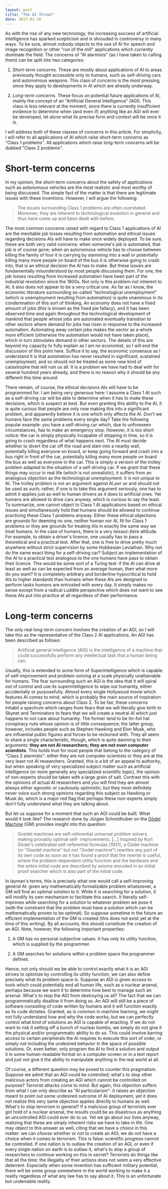 ```yaml
---
layout: post
title: "The AI Threat"
date: 2017-01-28
---
```

As with the rise of any new technology, the increasing success of artificial intelligence has sparked scepticism and is shrouded in controversy in many ways.
To be sure, almost nobody objects to the use of AI for speech and image recognition or other "run of the mill" applications which currently dominate the field.
The concerns of "AI alarmists" (as I have taken to calling them) can be split into two categories:

1. *Short-term concerns*. These are mostly about applications of AI to areas previously thought accessible only to humans, such as self-driving cars and autonomous weapons.
This class of concerns is the most pressing, since they apply to developments in AI which are already underway.

2. *Long-term concerns*. These focus on potential future applications of AI, mainly the concept of an "Artificial General Intelligence" (AGI).
This class is less relevant at the moment, since there is currently insufficient evidence to determine when (and even if) anything like an AGI will ever be developed, let
alone what its precise form and context will be once it is.

I will address both of these classes of concerns in this article. For simplicity, I will refer to all applications of AI which raise short-term concerns as "Class 1 problems".
All applications which raise long-term concerns will be dubbed "Class 2 problems".

# Short-term concerns

In my opinion, the short-term concerns about the safety of applications such as autonomous vehicles are the most realistic and most worthy of being discussed.
The simple fact of the matter is that there are legitimate issues with these inventions. However, I will argue the following:

>The issues surrounding Class 1 problems are often overstated.
Moreover, they are inherent to technological evolution in general and thus have come up and been dealt with before.

The most common concerns raised with regard to Class 1 applications of AI are the inevitable job losses resulting from automation and ethical issues regarding decisions AIs will
have to make once widely deployed. To be sure, these are both very valid concerns: when someone's job is automated, that job is of course gone; when an autonomous vehicle has to
choose between killing the family of four it is carrying by slamming into a wall or potentially killing many more people on board of the bus it is otherwise going to crash into,
that is an ethical decision the AI has to make. But these issues are fundamentally misunderstood by most people discussing them. For one, the job losses resulting from increased
automation have been part of the industrial revolution since the 1800s. Not only is this problem not inherent to AI, it also does not appear to be a very critical one.
As far as I know, the economic literature surrounding so-called "technological unemployment" (which is unemployment resulting from automation) is quite unanimous in its condemnation
of this sort of thinking. An economy does not have a fixed amount of jobs (this is known as the fixed pie fallacy), and it has been observed time and again throughout the technological
development of mankind that people whose jobs are automated eventually transition to other sectors where demand for jobs has risen in response to the increased automation.
Automating away certain jobs makes the sector as a whole more efficient (otherwise the automation would not have taken place), which in turn stimulates demand in other sectors.
The details of this are beyond my capacity to fully explain as I am no economist, so I will end the discussion of this point here. Suffice it to say, the economic consensus as I
understand it is that automation has never resulted in significant, sustained unemployment, and so should not be treated as some new kind of catastrophe that will ruin us all.
It is a problem we have had to deal with for several hundred years already, and there is no reason why it should be any different this time around.

There remain, of course, the ethical decisions AIs will have to be programmed for. I am being very generous here: I assume a Class 1 AI such as a self-driving car will be able
to determine when it has to make these decisions, which is suspect at best. But even granting this ability to the AI, it is quite curious that people are only now making this into a
significant problem, and apparently believe it is one which only affects the AI. Don't we humans face the same problems every single day? Take the following popular example: you
have a self-driving car which, due to unforeseen circumstances, has to make an emergency stop. However, it is too short notice: the car is simply physically incapable of stopping in
time, so it is going to crash regardless of what happens next. The AI must decide whether to divert the car off the road and slam into a nearby wall, potentially killing everyone on
board, or keep going forward and crash into a bus right in front of the car, potentially killing many more people on board the bus as well as everyone in the car. This is simply a
version of the trolley problem adapted to the situation of a self-driving car. If we grant that these things may occur in real life (which is not unrealistic), it suffers from an
analogous objection as the technological unemployment: it is not unique to AI. The trolley problem is not an argument against AI *per se* and should not be used as such; rather, if one is to
take this argument seriously, one has to admit it applies just as well to human drivers as it does to artificial ones. Yet humans are allowed to drive cars anyway, which is curious
to say the least. To summarize, one cannot object to Class 1 AI applications based on ethical issues and simultaneously hold that humans should be allowed to continue practicing
these Class 1 problems anyway. Either these ethical objections are grounds for deeming no one, neither human nor AI, fit for Class 1 problems or they are grounds for treating AIs
in exactly the same way we treat humans. In the case of humans, there is a very *laissez-faire* attitude. For example, to obtain a driver's licence, one usually has to pass a
theoretical and a practical test. After that, one is free to drive pretty much anywhere without strict supervision by some Hobbesian Leviathan. Why not do the same exact thing for
a self-driving car? Subject an implementation of the AI to a practical test analogous to the one humans have pass to obtain their licence. This would be some sort of a Turing test:
if the AI can drive at least as well as can be expected from an average human, then what more do you want? It is completely arbitrary and borderline hypocritical to hold AIs to
higher standards than humans when these AIs are designed to perform tasks humans are entrusted with every day. It simply makes no sense except from a radical Luddite perspective
which does not want to see these AIs put into practice at all regardless of their performance.

# Long-term concerns

The only real long-term concern involves the creation of an AGI, so I will take this as the representative of the Class 2 AI applications.
An AGI has been described as follows:

>Artificial general intelligence (AGI) is the intelligence of a machine that could successfully perform any intellectual task that a human being can.

Usually, this is extended to some form of Superintelligence which is capable of self-improvement and problem-solving at a scale physically unattainable for humans.
The fear surrounding such an AGI is the idea that it will spiral out of control and use its superintelligence to wipe out humanity, either accidentally or purposefully.
Almost every single Hollywood movie which features AI comes to mind, which is probably the main source of inspiration for people raising concerns about Class 2.
To be fair, these concerns inhabit a spectrum which ranges from fears that we will literally give birth to Skynet and Terminators to fears that we will create a neutral AI
which just happens to not care about humanity. The former tend to be tin-foil hat conspiracy nuts whose opinion is of little consequence; the latter group, however, includes
people such as Stephen Hawking and Elon Musk, who are influential public figures and forces to be reckoned with. They all seem to share a single characteristic, though, which
is quite damning to their arguments: **they are not AI researchers; they are not even computer scientists**. This holds true for most people that belong to the category of
"Class 2 alarmists": either they are not computer scientists or they are at the very least not AI researchers. Granted, this is a bit of an appeal to authority, but when
speaking of very specialized subject matter such as artificial intelligence (or more generally any specialized scientific topic), the opinion of non-experts should be taken
with a large grain of salt. Contrast this with the opinions of actual AI researchers and you will find they are almost always either agnostic or cautiously optimistic; but
they most definitely never voice such strong opinions regarding this subject as Hawking or Musk do, which is a major red flag that perhaps these non-experts simply don't
fully understand what they are talking about.

But let us suppose for a moment that such an AGI could be built. What would it look like?
The research done by Jürgen Schmidhuber on the [Gödel Machine](http://people.idsia.ch/~juergen/goedelmachine.html) (GM) provides insight into this question:

>Goedel machines are self-referential universal problem solvers making provably optimal self- improvements.
[...]
 Inspired by Kurt Gödel's celebrated self-referential formulas (1931), a Gödel machine (or "Goedel machine" but not "Godel machine")
 rewrites any part of its own code as soon as it has found a proof that the rewrite is useful, where the problem-dependent utility function
 and the hardware and the entire initial code are described by axioms encoded in an initial proof searcher which is also part of the initial code.

 In layman's terms, this is precisely what one would call a self-improving general AI: given any mathematically formalizable problem whatsoever, a GM will find an optimal
 solution to it. While it is searching for a solution, it will modify its own mechanism to facilitate this search. It literally self-improves while searching for a solution
 to whatever problem we pose it (with the constraint that the problem must have a solution which can be mathematically proven to be optimal).
 So suppose sometime in the future an efficient implementation of the GM is created (this does not exist yet at the time of this writing). By all accounts, this should constitute
 the creation of an AGI. Note, however, the following important properties:

 1. A GM has no personal subjective values. It has only its utility function, which is supplied by the programmer.

 2. A GM searches for solutions within a problem space the programmer defines.

 Hence, not only should we be able to control exactly what it is an AGI strives to optimize by controlling its utility function, we can also define precisely what its problem space is.
 Suppose an AGI is given access to tools which could potentially end all human life, such as a nuclear arsenal, perhaps because we want it to determine how best to manage such an arsenal.
 What's to stop the AGI from destroying us all? The fact that we can programmatically disallow it from doing so. An AGI will still be a piece of software consisting of code written by
 humans and it will function exactly as its code dictates. Granted, as is common in machine learning, we might not fully understand how and why the code works; but we can perfectly control
 what kind of solutions an AGI is capable of enacting. If we do not want to risk it setting off a bunch of nuclear bombs, we simply do not give it the physical and/or programmatic ability to do so.
 This could involve barring access to certain peripherals the AI requires to execute this sort of order, or simply not including the undesired behavior in the space of possible solutions.
 Or, even better, only program the AI to find a solution and output it in some human-readable format on a computer screen or in a text report and just not give it the ability to manipulate anything
 in the real world at all.

 Of course, a different question may be posed to counter this pragmatism. Suppose we admit that an AGI could be controlled; what's to stop other malicious actors from creating an AGI
 which cannot be controlled on purpose? Terrorist attacks come to mind. But again, this objection suffers from what I can only describe as "AI particularism": it raises an objection
 meant to point out some undesired outcome of AI deployment, yet it does not realize this very same objection applies directly to humans as well. What's to stop terrorism in general?
 If a malicious group of terrorists ever got hold of a nuclear arsenal, the results could be as disastrous as anything an uncontrolled AGI could ever do to us. Yet we go about our lives
 anyway, realizing that these are simply inherent risks we have to take in life. One may object to this answer as well, citing that we have a *choice* in this matter: we can *choose*
 whether or not to create an AGI; we do not have a choice when it comes to terrorism. This is false: scientific progress cannot be controlled. If one nation is to outlaw the creation
 of an AGI, or even if every single nation on earth is to outlaw it, what's to stop a group of researchers to continue working on this in secret? Terrorists do things like that all the
 time; the illegality of their actions does not seem a very effective deterrent. Especially when some invention has sufficient military potential, there will be some group somewhere in the world
 working to make it a reality regardless of what any law has to say about it. This is an unfortunate but undeniable reality.